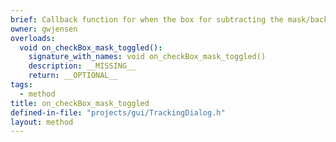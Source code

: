 ```yaml
---
brief: Callback function for when the box for subtracting the mask/background from the images is toggled.
owner: gwjensen
overloads:
  void on_checkBox_mask_toggled():
    signature_with_names: void on_checkBox_mask_toggled()
    description: __MISSING__
    return: __OPTIONAL__
tags:
  - method
title: on_checkBox_mask_toggled
defined-in-file: "projects/gui/TrackingDialog.h"
layout: method
---
```

